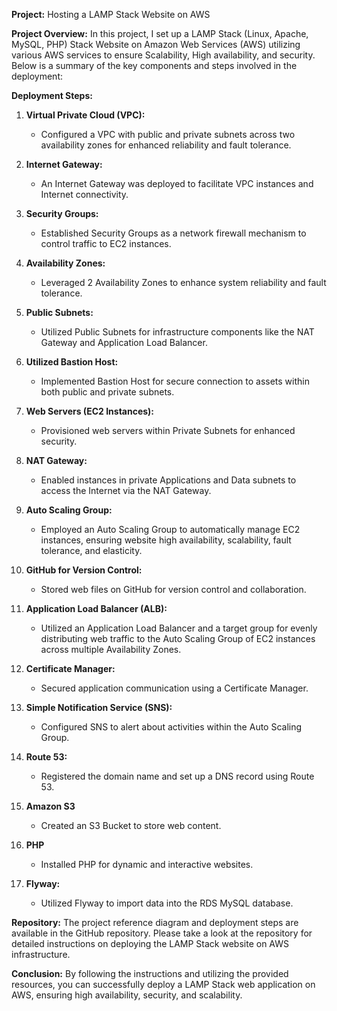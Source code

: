 **Project:** Hosting a LAMP Stack Website on AWS

**Project Overview:** In this project, I set up a LAMP Stack (Linux, Apache, MySQL, PHP) Stack Website on Amazon Web Services (AWS) utilizing various AWS services to ensure Scalability, High availability, and security. Below is a summary of the key components and steps involved in the deployment:

**Deployment Steps:**

1. **Virtual Private Cloud (VPC):**
   - Configured a VPC with public and private subnets across two availability zones for enhanced reliability and fault tolerance.

2. **Internet Gateway:**
   - An Internet Gateway was deployed to facilitate VPC instances and Internet connectivity.

3. **Security Groups:**
   - Established Security Groups as a network firewall mechanism to control traffic to EC2 instances.

4. **Availability Zones:**
   - Leveraged 2 Availability Zones to enhance system reliability and fault tolerance.

5. **Public Subnets:** 
   - Utilized Public Subnets for infrastructure components like the NAT Gateway and Application Load Balancer.

6. **Utilized Bastion Host:**
   - Implemented Bastion Host for secure connection to assets within both public and private subnets.

7. **Web Servers (EC2 Instances):**
   - Provisioned web servers within Private Subnets for enhanced security.

8. **NAT Gateway:**
   - Enabled instances in private Applications and Data subnets to access the Internet via the NAT Gateway.

9. **Auto Scaling Group:**
   - Employed an Auto Scaling Group to automatically manage EC2 instances, ensuring website high availability, scalability, fault tolerance, and elasticity.

10. **GitHub for Version Control:**
    - Stored web files on GitHub for version control and collaboration.

11. **Application Load Balancer (ALB):**
    - Utilized an Application Load Balancer and a target group for evenly distributing web traffic to the Auto Scaling Group of EC2 instances across multiple Availability Zones.

12. **Certificate Manager:**
    - Secured application communication using a Certificate Manager.

13. **Simple Notification Service (SNS):**
    - Configured SNS to alert about activities within the Auto Scaling Group.

14. **Route 53:**
    - Registered the domain name and set up a DNS record using Route 53.

15. **Amazon S3** 
    - Created an S3 Bucket to store web content.

16. **PHP**
    - Installed PHP for dynamic and interactive websites. 

17. **Flyway:**
    - Utilized Flyway to import data into the RDS MySQL database.

**Repository:** The project reference diagram and deployment steps are available in the GitHub repository. Please take a look at the repository for detailed instructions on deploying the LAMP Stack website on AWS infrastructure.

**Conclusion:** By following the instructions and utilizing the provided resources, you can successfully deploy a LAMP Stack web application on AWS, ensuring high availability, security, and scalability.
